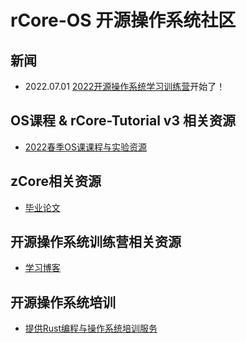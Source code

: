 
# rCore-OS 开源操作系统社区

## 新闻

- 2022.07.01 [2022开源操作系统学习训练营](https://github.com/LearningOS/rust-based-os-comp2022/blob/main/scheduling.md)开始了！

## OS课程 & rCore-Tutorial v3 相关资源
- [2022春季OS课课程与实验资源](https://github.com/LearningOS/rust-based-os-comp2022/blob/main/relatedinfo.md)

## zCore相关资源
- [毕业论文](https://github.com/rcore-os/zCore/wiki/documents-of-zcore#thesis)
 
## 开源操作系统训练营相关资源
- [学习博客](http://rcore-os.cn/blog/)

## 开源操作系统培训
- [提供Rust编程与操作系统培训服务](https://rust.os2edu.cn/)

